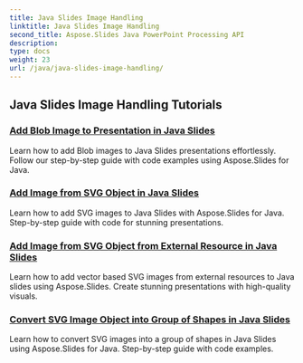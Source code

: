 ```yaml
---
title: Java Slides Image Handling
linktitle: Java Slides Image Handling
second_title: Aspose.Slides Java PowerPoint Processing API
description: 
type: docs
weight: 23
url: /java/java-slides-image-handling/
---
```


## Java Slides Image Handling Tutorials
### [Add Blob Image to Presentation in Java Slides](./add-blob-image-to-presentation-in-java-slides/)
Learn how to add Blob images to Java Slides presentations effortlessly. Follow our step-by-step guide with code examples using Aspose.Slides for Java.
### [Add Image from SVG Object in Java Slides](./add-image-from-svg-object-in-java-slides/)
Learn how to add SVG images to Java Slides with Aspose.Slides for Java. Step-by-step guide with code for stunning presentations.
### [Add Image from SVG Object from External Resource in Java Slides](./add-image-from-svg-object-from-external-resource-in-java-slides/)
Learn how to add vector based SVG images from external resources to Java slides using Aspose.Slides. Create stunning presentations with high-quality visuals.
### [Convert SVG Image Object into Group of Shapes in Java Slides](./convert-svg-image-object-into-group-of-shapes-in-java-slides/)
Learn how to convert SVG images into a group of shapes in Java Slides using Aspose.Slides for Java. Step-by-step guide with code examples.